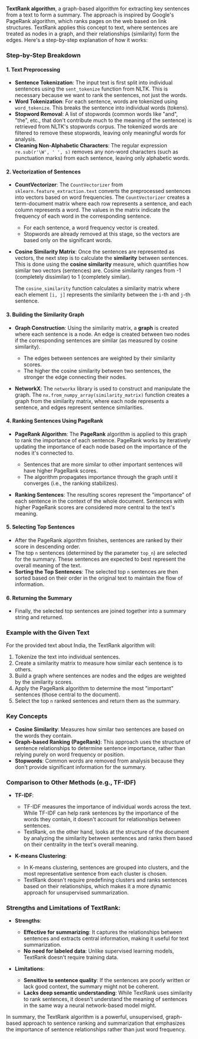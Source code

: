 **TextRank algorithm**, a graph-based algorithm for extracting key sentences from a text to form a summary. The approach is inspired by Google's PageRank algorithm, which ranks pages on the web based on link structures. TextRank applies this concept to text, where sentences are treated as nodes in a graph, and their relationships (similarity) form the edges. Here's a step-by-step explanation of how it works:

### Step-by-Step Breakdown

#### 1. **Text Preprocessing**

- **Sentence Tokenization**:
  The input text is first split into individual sentences using the `sent_tokenize` function from NLTK. This is necessary because we want to rank the sentences, not just the words.
- **Word Tokenization**:
  For each sentence, words are tokenized using `word_tokenize`. This breaks the sentence into individual words (tokens).
- **Stopword Removal**:
  A list of stopwords (common words like "and", "the", etc., that don't contribute much to the meaning of the sentence) is retrieved from NLTK's stopwords corpus. The tokenized words are filtered to remove these stopwords, leaving only meaningful words for analysis.
- **Cleaning Non-Alphabetic Characters**:
  The regular expression `re.sub(r'\W', ' ', s)` removes any non-word characters (such as punctuation marks) from each sentence, leaving only alphabetic words.

#### 2. **Vectorization of Sentences**

- **CountVectorizer**:
  The `CountVectorizer` from `sklearn.feature_extraction.text` converts the preprocessed sentences into vectors based on word frequencies. The `CountVectorizer` creates a term-document matrix where each row represents a sentence, and each column represents a word. The values in the matrix indicate the frequency of each word in the corresponding sentence.

  - For each sentence, a word frequency vector is created.
  - Stopwords are already removed at this stage, so the vectors are based only on the significant words.
- **Cosine Similarity Matrix**:
  Once the sentences are represented as vectors, the next step is to calculate the **similarity** between sentences. This is done using the **cosine similarity** measure, which quantifies how similar two vectors (sentences) are. Cosine similarity ranges from -1 (completely dissimilar) to 1 (completely similar).

  The `cosine_similarity` function calculates a similarity matrix where each element `[i, j]` represents the similarity between the `i`-th and `j`-th sentence.

#### 3. **Building the Similarity Graph**

- **Graph Construction**:
  Using the similarity matrix, a **graph** is created where each sentence is a node. An edge is created between two nodes if the corresponding sentences are similar (as measured by cosine similarity).

  - The edges between sentences are weighted by their similarity scores.
  - The higher the cosine similarity between two sentences, the stronger the edge connecting their nodes.
- **NetworkX**:
  The `networkx` library is used to construct and manipulate the graph. The `nx.from_numpy_array(similarity_matrix)` function creates a graph from the similarity matrix, where each node represents a sentence, and edges represent sentence similarities.

#### 4. **Ranking Sentences Using PageRank**

- **PageRank Algorithm**:
  The **PageRank** algorithm is applied to this graph to rank the importance of each sentence. PageRank works by iteratively updating the importance of each node based on the importance of the nodes it's connected to.

  - Sentences that are more similar to other important sentences will have higher PageRank scores.
  - The algorithm propagates importance through the graph until it converges (i.e., the ranking stabilizes).
- **Ranking Sentences**:
  The resulting scores represent the "importance" of each sentence in the context of the whole document. Sentences with higher PageRank scores are considered more central to the text's meaning.

#### 5. **Selecting Top Sentences**

- After the PageRank algorithm finishes, sentences are ranked by their score in descending order.
- The top `n` sentences (determined by the parameter `top_n`) are selected for the summary. These sentences are expected to best represent the overall meaning of the text.
- **Sorting the Top Sentences**:
  The selected top `n` sentences are then sorted based on their order in the original text to maintain the flow of information.

#### 6. **Returning the Summary**

- Finally, the selected top sentences are joined together into a summary string and returned.

### Example with the Given Text

For the provided text about India, the TextRank algorithm will:

1. Tokenize the text into individual sentences.
2. Create a similarity matrix to measure how similar each sentence is to others.
3. Build a graph where sentences are nodes and the edges are weighted by the similarity scores.
4. Apply the PageRank algorithm to determine the most "important" sentences (those central to the document).
5. Select the top `n` ranked sentences and return them as the summary.

### Key Concepts

- **Cosine Similarity**: Measures how similar two sentences are based on the words they contain.
- **Graph-based Ranking (PageRank)**: This approach uses the structure of sentence relationships to determine sentence importance, rather than relying purely on word frequency or position.
- **Stopwords**: Common words are removed from analysis because they don't provide significant information for the summary.

### Comparison to Other Methods (e.g., TF-IDF)

- **TF-IDF**:

  - TF-IDF measures the importance of individual words across the text. While TF-IDF can help rank sentences by the importance of the words they contain, it doesn't account for relationships between sentences.
  - TextRank, on the other hand, looks at the structure of the document by analyzing the similarity between sentences and ranks them based on their centrality in the text's overall meaning.
- **K-means Clustering**:

  - In K-means clustering, sentences are grouped into clusters, and the most representative sentence from each cluster is chosen.
  - TextRank doesn't require predefining clusters and ranks sentences based on their relationships, which makes it a more dynamic approach for unsupervised summarization.

### Strengths and Limitations of TextRank:

- **Strengths**:

  - **Effective for summarizing**: It captures the relationships between sentences and extracts central information, making it useful for text summarization.
  - **No need for labeled data**: Unlike supervised learning models, TextRank doesn't require training data.
- **Limitations**:

  - **Sensitive to sentence quality**: If the sentences are poorly written or lack good context, the summary might not be coherent.
  - **Lacks deep semantic understanding**: While TextRank uses similarity to rank sentences, it doesn't understand the meaning of sentences in the same way a neural network-based model might.

In summary, the TextRank algorithm is a powerful, unsupervised, graph-based approach to sentence ranking and summarization that emphasizes the importance of sentence relationships rather than just word frequency.
